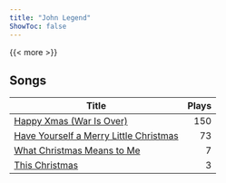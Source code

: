 ```yaml
---
title: "John Legend"
ShowToc: false
---
```


{{< more >}}

## Songs
Title | Plays 
----- | -----: 
[Happy Xmas (War Is Over)](/songs/happy-xmas-war-is-over) | 150
[Have Yourself a Merry Little Christmas](/songs/have-yourself-a-merry-little-christmas) | 73
[What Christmas Means to Me](/songs/what-christmas-means-to-me) | 7
[This Christmas](/songs/this-christmas) | 3

